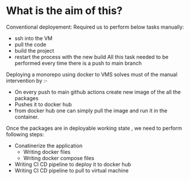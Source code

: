 # What is the aim of this?

Conventional deployement:
Required us to perform below tasks manually:

- ssh into the VM
- pull the code
- build the project
- restart the process with the new build
  All this task needed to be performed every time there is a push to main branch

Deploying a monorepo using docker to VMS solves must of the manual intervention by :-

- On every push to main github actions create new image of the all the packages
- Pushes it to docker hub
- from docker hub one can simply pull the image and run it in the container.

Once the packages are in deployable working state , we need to perform following steps:

- Conatinerize the application
  - Writing docker files
  - Writing docker compose files
- Writing CI CD pipeline to deploy it to docker hub
- Writing CI CD pipeline to pull to virtual machine
